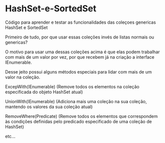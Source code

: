 # HashSet-e-SortedSet

Código para aprender e testar as funcionalidades das coleçoes genericas HashSet e SortedSet

Primeiro de tudo, por que usar essas coleções invés de listas normais ou genericas?

O motivo para usar uma dessas coleções acima é que elas podem trabalhar com mais de um valor por vez, por que recebem já na criação a interface IEnumerable<T>.

Desse jeito possui alguns métodos especiais para lidar com mais de um valor na coleção.

ExcepWith(IEnumerable<T>) (Remove todos os elementos na coleção especificada do objeto HashSet<T> atual)

UnionWith(IEnumerable<T>) (Adiciona mais uma coleção na sua coleção, mantendo os valores da sua coleção atual)

RemoveWhere(Predicate<T>) (Remove todos os elementos que correspondem às condições definidas pelo predicado especificado de uma coleção de HashSet<T>)

etc...
